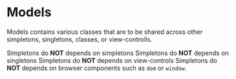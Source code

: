 # Models

Models contains various classes that are to be shared across other simpletons, singletons, classes, or view-controlls.

Simpletons do **NOT** depends on simpletons
Simpletons do **NOT** depends on singletons
Simpletons do **NOT** depends on view-controls
Simpletons do **NOT** depends on browser components such as `dom` or `window`.
